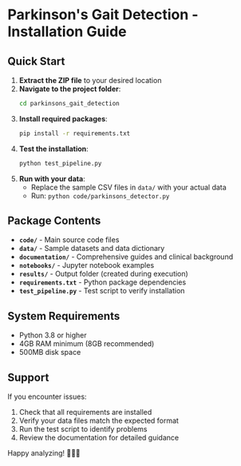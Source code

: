 # Parkinson's Gait Detection - Installation Guide

## Quick Start

1. **Extract the ZIP file** to your desired location
2. **Navigate to the project folder**:
   ```bash
   cd parkinsons_gait_detection
   ```
3. **Install required packages**:
   ```bash
   pip install -r requirements.txt
   ```
4. **Test the installation**:
   ```bash
   python test_pipeline.py
   ```
5. **Run with your data**:
   - Replace the sample CSV files in `data/` with your actual data
   - Run: `python code/parkinsons_detector.py`

## Package Contents

- **`code/`** - Main source code files
- **`data/`** - Sample datasets and data dictionary  
- **`documentation/`** - Comprehensive guides and clinical background
- **`notebooks/`** - Jupyter notebook examples
- **`results/`** - Output folder (created during execution)
- **`requirements.txt`** - Python package dependencies
- **`test_pipeline.py`** - Test script to verify installation

## System Requirements

- Python 3.8 or higher
- 4GB RAM minimum (8GB recommended)
- 500MB disk space

## Support

If you encounter issues:
1. Check that all requirements are installed
2. Verify your data files match the expected format
3. Run the test script to identify problems
4. Review the documentation for detailed guidance

Happy analyzing! 🧠🚶‍♂️
